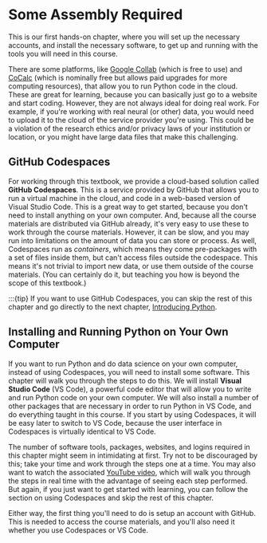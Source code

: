 # Some Assembly Required

This is our first hands-on chapter, where you will set up the necessary accounts, and install the necessary software, to get up and running with the tools you will need in this course.

There are some platforms, like [Google Collab](https://colab.research.google.com/) (which is free to use) and [CoCalc](https://cocalc.com/) (which is nominally free but allows paid upgrades for more computing resources), that allow you to run Python code in the cloud. These are great for learning, because you can basically just go to a website and start coding. However, they are not always ideal for doing real work. For example, if you're working with real neural (or other) data, you would need to upload it to the cloud of the service provider you're using. This could be a violation of the research ethics and/or privacy laws of your institution or location, or you might have large data files that make this challenging.

## GitHub Codespaces

For working through this textbook, we provide a cloud-based solution called **GitHub Codespaces**. This is a service provided by GitHub that allows you to run a virtual machine in the cloud, and code in a web-based version of Visual Studio Code. This is a great way to get started, because you don't need to install anything on your own computer. And, because all the course materials are distributed via GitHub already, it's very easy to use these to work through the course materials. However, it can be slow, and you may run into limitations on the amount of data you can store or process. As well, Codespaces run as *containers*, which means they come pre-packages with a set of files inside them, but can't access files outside the codespace. This means it's not trivial to import new data, or use them outside of the course materials. (You can certainly do it, but teaching you how is beyond the scope of this textbook.)

:::{tip}
If you want to use GitHub Codespaces, you can skip the rest of this chapter and go directly to the next chapter, [Introducing Python](../3-python/introduction).

## Installing and Running Python on Your Own Computer

If you want to run Python and do data science on your own computer, instead of using Codespaces, you will need to install some software. This chapter will walk you through the steps to do this. We will install **Visual Studio Code** (VS Code), a powerful code editor that will allow you to write and run Python code on your own computer. We will also install a number of other packages that are necessary in order to run Python in VS Code, and do everything taught in this course. If you start by using Codespaces, it will be easy later to switch to VS Code, because the user interface in Codespaces is virtually identical to VS Code.

The number of software tools, packages, websites, and logins required in this chapter might seem in intimidating at first. Try not to be discouraged by this; take your time and work through the steps one at a time. You may also want to watch the associated [YouTube video](https://youtu.be/tF6_xp3LU8A), which will walk you through the steps in real time with the advantage of seeing each step performed. But again, if you just want to get started with learning, you can follow the section on using Codespaces and skip the rest of this chapter.

Either way, the first thing you'll need to do is setup an account with GitHub. This is needed to access the course materials, and you'll also need it whether you use Codespaces or VS Code.
